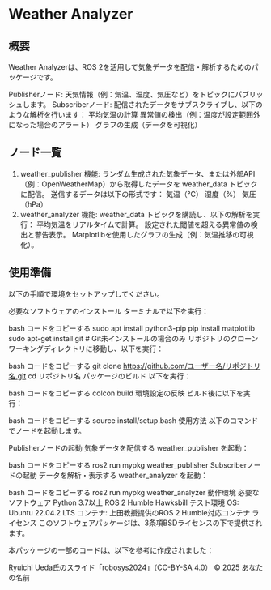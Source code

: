 # Weather Analyzer
## 概要
Weather Analyzerは、ROS 2を活用して気象データを配信・解析するためのパッケージです。

Publisherノード: 天気情報（例：気温、湿度、気圧など）をトピックにパブリッシュします。
Subscriberノード: 配信されたデータをサブスクライブし、以下のような解析を行います：
平均気温の計算
異常値の検出（例：温度が設定範囲外になった場合のアラート）
グラフの生成（データを可視化）
## ノード一覧
1. weather_publisher
機能:
ランダム生成された気象データ、または外部API（例：OpenWeatherMap）から取得したデータを weather_data トピックに配信。
送信するデータは以下の形式です：
気温（°C）
湿度（%）
気圧（hPa）
2. weather_analyzer
機能:
weather_data トピックを購読し、以下の解析を実行：
平均気温をリアルタイムで計算。
設定された閾値を超える異常値の検出と警告表示。
Matplotlibを使用したグラフの生成（例：気温推移の可視化）。
## 使用準備
以下の手順で環境をセットアップしてください。

必要なソフトウェアのインストール
ターミナルで以下を実行：

bash
コードをコピーする
sudo apt install python3-pip
pip install matplotlib
sudo apt-get install git  # Git未インストールの場合のみ
リポジトリのクローン
ワーキングディレクトリに移動し、以下を実行：

bash
コードをコピーする
git clone https://github.com/ユーザー名/リポジトリ名.git
cd リポジトリ名
パッケージのビルド
以下を実行：

bash
コードをコピーする
colcon build
環境設定の反映
ビルド後に以下を実行：

bash
コードをコピーする
source install/setup.bash
使用方法
以下のコマンドでノードを起動します。

Publisherノードの起動
気象データを配信する weather_publisher を起動：

bash
コードをコピーする
ros2 run mypkg weather_publisher
Subscriberノードの起動
データを解析・表示する weather_analyzer を起動：

bash
コードをコピーする
ros2 run mypkg weather_analyzer
動作環境
必要なソフトウェア
Python 3.7以上
ROS 2 Humble Hawksbill
テスト環境
OS: Ubuntu 22.04.2 LTS
コンテナ: 上田教授提供のROS 2 Humble対応コンテナ
ライセンス
このソフトウェアパッケージは、3条項BSDライセンスの下で提供されます。

本パッケージの一部のコードは、以下を参考に作成されました：

Ryuichi Ueda氏のスライド「robosys2024」（CC-BY-SA 4.0）
© 2025 あなたの名前
